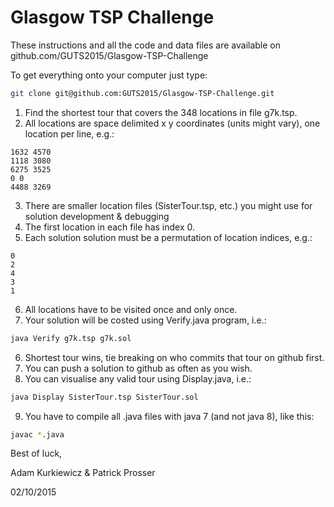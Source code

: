 # Glasgow TSP Challenge

These instructions and all the code and data files are available on github.com/GUTS2015/Glasgow-TSP-Challenge

To get everything onto your computer just type:
```bash
git clone git@github.com:GUTS2015/Glasgow-TSP-Challenge.git
```

1. Find the shortest tour that covers the 348 locations in file g7k.tsp.
2. All locations are space delimited x y coordinates (units might vary), one location per line, e.g.:
```
1632 4570
1118 3080
6275 3525
0 0
4488 3269
```
3. There are smaller location files (SisterTour.tsp, etc.) you might use for solution development & debugging
4. The first location in each file has index 0.
5. Each solution solution must be a permutation of location indices, e.g.:
```
0
2
4
3
1
```
6. All locations have to be visited once and only once.
5. Your solution will be costed using Verify.java program, i.e.:
```bash
java Verify g7k.tsp g7k.sol  
```
6. Shortest tour wins, tie breaking on who commits that tour on github first.
7. You can push a solution to github as often as you wish.
8. You can visualise any valid tour using Display.java, i.e.:
```bash
java Display SisterTour.tsp SisterTour.sol
```
9. You have to compile all .java files with java 7 (and not java 8), like this:
```bash
javac *.java
```

Best of luck,

Adam Kurkiewicz & Patrick Prosser

02/10/2015

